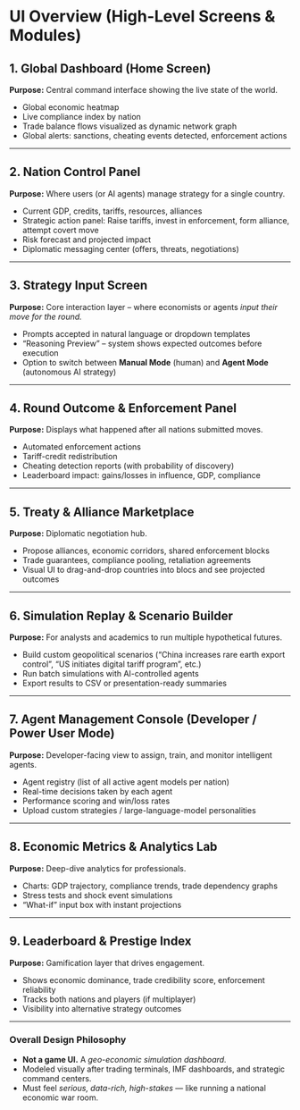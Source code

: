 
# UI Overview (High-Level Screens & Modules)

## **1. Global Dashboard (Home Screen)**

**Purpose:** Central command interface showing the live state of the world.

- Global economic heatmap
- Live compliance index by nation
- Trade balance flows visualized as dynamic network graph
- Global alerts: sanctions, cheating events detected, enforcement actions

---

## **2. Nation Control Panel**

**Purpose:** Where users (or AI agents) manage strategy for a single country.

- Current GDP, credits, tariffs, resources, alliances
- Strategic action panel: Raise tariffs, invest in enforcement, form alliance, attempt covert move
- Risk forecast and projected impact
- Diplomatic messaging center (offers, threats, negotiations)

---

## **3. Strategy Input Screen**

**Purpose:** Core interaction layer – where economists or agents *input their move for the round.*

- Prompts accepted in natural language or dropdown templates
- “Reasoning Preview” – system shows expected outcomes before execution
- Option to switch between **Manual Mode** (human) and **Agent Mode** (autonomous AI strategy)

---

## **4. Round Outcome & Enforcement Panel**

**Purpose:** Displays what happened after all nations submitted moves.

- Automated enforcement actions
- Tariff-credit redistribution
- Cheating detection reports (with probability of discovery)
- Leaderboard impact: gains/losses in influence, GDP, compliance

---

## **5. Treaty & Alliance Marketplace**

**Purpose:** Diplomatic negotiation hub.

- Propose alliances, economic corridors, shared enforcement blocks
- Trade guarantees, compliance pooling, retaliation agreements
- Visual UI to drag-and-drop countries into blocs and see projected outcomes

---

## **6. Simulation Replay & Scenario Builder**

**Purpose:** For analysts and academics to run multiple hypothetical futures.

- Build custom geopolitical scenarios (“China increases rare earth export control”, “US initiates digital tariff program”, etc.)
- Run batch simulations with AI-controlled agents
- Export results to CSV or presentation-ready summaries

---

## **7. Agent Management Console (Developer / Power User Mode)**

**Purpose:** Developer-facing view to assign, train, and monitor intelligent agents.

- Agent registry (list of all active agent models per nation)
- Real-time decisions taken by each agent
- Performance scoring and win/loss rates
- Upload custom strategies / large-language-model personalities

---

## **8. Economic Metrics & Analytics Lab**

**Purpose:** Deep-dive analytics for professionals.

- Charts: GDP trajectory, compliance trends, trade dependency graphs
- Stress tests and shock event simulations
- “What-if” input box with instant projections

---

## **9. Leaderboard & Prestige Index**

**Purpose:** Gamification layer that drives engagement.

- Shows economic dominance, trade credibility score, enforcement reliability
- Tracks both nations and players (if multiplayer)
- Visibility into alternative strategy outcomes

---

### **Overall Design Philosophy**

- **Not a game UI.** A *geo-economic simulation dashboard.*
- Modeled visually after trading terminals, IMF dashboards, and strategic command centers.
- Must feel *serious, data-rich, high-stakes* — like running a national economic war room.

